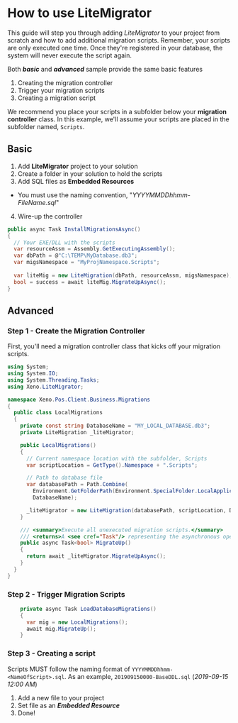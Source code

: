# How to use LiteMigrator
This guide will step you through adding _LiteMigrator_ to your project from scratch and how to add additional migration scripts. Remember, your scripts are only executed one time. Once they're registered in your database, the system will never execute the script again.

Both **_basic_** and **_advanced_** sample provide the same basic features
1. Creating the migration controller
2. Trigger your migration scripts
3. Creating a migration script

We recommend you place your scripts in a subfolder below your **migration controller** class. In this example, we'll assume your scripts are placed in the subfolder named, ``Scripts``.

## Basic

1. Add **LiteMigrator** project to your solution
2. Create a folder in your solution to hold the scripts
3. Add SQL files as **Embedded Resources**
  * You must use the naming convention, "_YYYYMMDDhhmm-FileName.sql_"
4. Wire-up the controller

```cs
public async Task InstallMigrationsAsync()
{
  // Your EXE/DLL with the scripts
  var resourceAssm = Assembly.GetExecutingAssembly();
  var dbPath = @"C:\TEMP\MyDatabase.db3";
  var migsNamespace = "MyProjNamespace.Scripts";
  
  var liteMig = new LiteMigration(dbPath, resourceAssm, migsNamespace);
  bool = success = await liteMig.MigrateUpAsync();
}
```

## Advanced
### Step 1 - Create the Migration Controller
First, you'll need a migration controller class that kicks off your migration scripts.

```cs
using System;
using System.IO;
using System.Threading.Tasks;
using Xeno.LiteMigrator;

namespace Xeno.Pos.Client.Business.Migrations
{
  public class LocalMigrations
  {
    private const string DatabaseName = "MY_LOCAL_DATABASE.db3";
    private LiteMigration _liteMigrator;

    public LocalMigrations()
    {
      // Current namespace location with the subfolder, Scripts
      var scriptLocation = GetType().Namespace + ".Scripts";

      // Path to database file
      var databasePath = Path.Combine(
        Environment.GetFolderPath(Environment.SpecialFolder.LocalApplicationData),
        DatabaseName);

      _liteMigrator = new LiteMigration(databasePath, scriptLocation, DatabaseType.SQLite, Assembly.GetExecutingAssembly().Location);
    }

    /// <summary>Execute all unexecuted migration scripts.</summary>
    /// <returns>A <see cref="Task"/> representing the asynchronous operation.</returns>
    public async Task<bool> MigrateUp()
    {
      return await _liteMigrator.MigrateUpAsync();
    }
  }
}
```

### Step 2 - Trigger Migration Scripts

```cs
    private async Task LoadDatabaseMigrations()
    {
      var mig = new LocalMigrations();
      await mig.MigrateUp();
    }
```

### Step 3 - Creating a script
Scripts MUST follow the naming format of ``YYYYMMDDhhmm-<NameOfScript>.sql``. As an example, ``201909150000-BaseDDL.sql`` (_2019-09-15 12:00 AM_)

1. Add a new file to your project
2. Set file as an _**Embedded Resource**_
3. Done!

